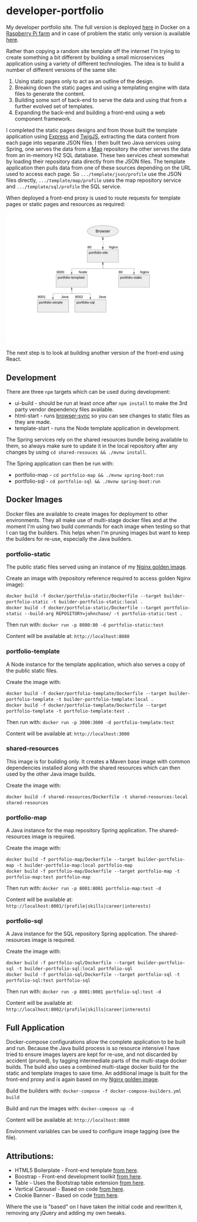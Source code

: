 # developer-portfolio

My developer portfolio site. The full version is deployed [here](https://jurassic-john.site) in Docker on a 
[Raspberry Pi farm](https://github.com/RatJuggler/my-production-docker-build) and in case of problem the static only version is 
available [here](https://ratjuggler.github.io/developer-portfolio/).

Rather than copying a random site template off the internet I'm trying to create something a bit different by building a small 
microservices application using a variety of different technologies. The idea is to build a number of different versions of the 
same site:

1. Using static pages only to act as an outline of the design. 
2. Breaking down the static pages and using a templating engine with data files to generate the content.
3. Building some sort of back-end to serve the data and using that from a further evolved set of templates.
4. Expanding the back-end and building a front-end using a web component framework.

I completed the static pages designs and from those built the template application using [Express](https://expressjs.com/) and 
[TwigJS](https://github.com/twigjs/twig.js), extracting the data content from each page into separate JSON files. I then built two 
Java services using Spring, one serves the data from a [Map](https://docs.spring.io/spring-data/keyvalue/docs/current/reference/html/#key-value) 
repository the other serves the data from an in-memory H2 SQL database. These two services cheat somewhat by loading their 
repository data directly from the JSON files. The template application then pulls data from one of these sources depending on the 
URL used to access each page. So `.../template/json/profile` use the JSON files directly, `.../template/map/profile` uses the
map repository service and `.../template/sql/profile` the SQL service.

When deployed a front-end proxy is used to route requests for template pages or static pages and resources as required:

![Image of Deployment](https://github.com/RatJuggler/developer-portfolio/blob/main/deployed-result.jpg)

The next step is to look at building another version of the front-end using React.

## Development

There are three `npm` targets which can be used during development:

- ui-build - should be run at least once after `npm install` to make the 3rd party vendor dependency files available.
- html-start - runs [browser-sync](https://browsersync.io/) so you can see changes to static files as they are made.
- template-start - runs the Node template application in development.

The Spring services rely on the shared resources bundle being available to them, so always make sure to update it in the local 
repository after any changes by using `cd shared-resouces && ./mvnw install`.

The Spring application can then be run with:

- portfolio-map - `cd portfolio-map && ./mvnw spring-boot:run`
- portfolio-sql - `cd portfolio-sql && ./mvnw spring-boot:run`

## Docker Images

Docker files are available to create images for deployment to other environments. They all make use of multi-stage docker files and 
at the moment I'm using two build commands for each image when testing so that I can tag the builders. This helps when I'm pruning 
images but want to keep the builders for re-use, especially the Java builders.

### portfolio-static

The public static files served using an instance of my [Nginx golden image](https://github.com/RatJuggler/my-production-docker-build). 

Create an image with (repository reference required to access golden Nginx image):

    docker build -f docker/portfolio-static/Dockerfile --target builder-portfolio-static -t builder-portfolio-static:local .
    docker build -f docker/portfolio-static/Dockerfile --target portfolio-static --build-arg REPOSITORY=johnchase/ -t portfolio-static:test .

Then run with: `docker run -p 8080:80 -d portfolio-static:test`

Content will be available at: `http://localhost:8080`

### portfolio-template

A Node instance for the template application, which also serves a copy of the public static files.
  
Create the image with:

    docker build -f docker/portfolio-template/Dockerfile --target builder-portfolio-template -t builder-portfolio-template:local .
    docker build -f docker/portfolio-template/Dockerfile --target portfolio-template -t portfolio-template:test .

Then run with: `docker run -p 3000:3000 -d portfolio-template:test`

Content will be available at: `http://localhost:3000`

### shared-resources

This image is for building only. It creates a Maven base image with common dependencies installed along with the shared resources
which can then used by the other Java image builds.

Create the image with:

    docker build -f shared-resources/Dockerfile -t shared-resources:local shared-resources

### portfolio-map

A Java instance for the map repository Spring application. The shared-resources image is required. 

Create the image with:
  
    docker build -f portfolio-map/Dockerfile --target builder-portfolio-map -t builder-portfolio-map:local portfolio-map
    docker build -f portfolio-map/Dockerfile --target portfolio-map -t portfolio-map:test portfolio-map

Then run with: `docker run -p 8001:8001 portfolio-map:test -d`

Content will be available at: `http://localhost:8001/(profile|skills|career|interests)`

### portfolio-sql

A Java instance for the SQL repository Spring application. The shared-resources image is required.

Create the image with:
  
    docker build -f portfolio-sql/Dockerfile --target builder-portfolio-sql -t builder-portfolio-sql:local portfolio-sql
    docker build -f portfolio-sql/Dockerfile --target portfolio-sql -t portfolio-sql:test portfolio-sql

Then run with: `docker run -p 8001:8001 portfolio-sql:test -d`

Content will be available at: `http://localhost:8002/(profile|skills|career|interests)`

## Full Application

Docker-compose configurations allow the complete application to be built and run. Because the Java build process is so resource 
intensive I have tried to ensure images layers are kept for re-use, and not discarded by accident (pruned), by tagging intermediate
parts of the multi-stage docker builds. The build also uses a combined multi-stage docker build for the static and template images 
to save time. An additional image is built for the front-end proxy and is again based on my [Nginx golden image](https://github.com/RatJuggler/my-production-docker-build).

  Build the builders with: `docker-compose -f docker-compose-builders.yml build`

  Build and run the images with: `docker-compose up -d`

  Content will be available at: `http://localhost:8080`

Environment variables can be used to configure image tagging (see the file).

## Attributions:

- HTML5 Boilerplate - Front-end template [from here](https://html5boilerplate.com/).
- Boostrap - Front-end development toolkit [from here](https://getbootstrap.com/).
- Table - Uses the Bootstrap table extension [from here](https://bootstrap-table.com/).
- Vertical Carousel - Based on code [from here](https://www.codeply.com/p/JxZ8htyOFN).
- Cookie Banner - Based on code [from here](https://github.com/kolappannathan/bootstrap-cookie-banner).

Where the use is "based" on I have taken the initial code and rewritten it, removing any jQuery and adding my own tweaks.
